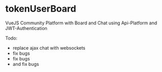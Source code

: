 # tokenUserBoard
VueJS Community Platform with Board and Chat using Api-Platform and JWT-Authentication

Todo: 
* replace ajax chat with websockets
* fix bugs
* fix bugs
* and fix bugs
